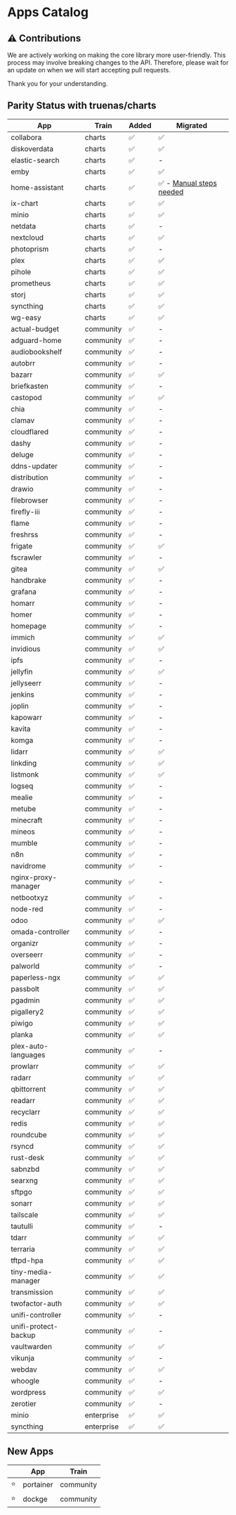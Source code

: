 # Apps Catalog

## ⚠️ **Contributions**

We are actively working on making the core library more user-friendly.
This process may involve breaking changes to the API.
Therefore, please wait for an update on when we will start accepting pull requests.

Thank you for your understanding.

## Parity Status with truenas/charts

| App                  | Train      | Added | Migrated                                                             |
| -------------------- | ---------- | ----- | -------------------------------------------------------------------- |
| collabora            | charts     | ✅    | ✅                                                                   |
| diskoverdata         | charts     | ✅    | ✅                                                                   |
| elastic-search       | charts     | ✅    | -                                                                    |
| emby                 | charts     | ✅    | ✅                                                                   |
| home-assistant       | charts     | ✅    | ✅ - [Manual steps needed](https://github.com/truenas/apps/pull/492) |
| ix-chart             | charts     | ✅    | ✅                                                                   |
| minio                | charts     | ✅    | ✅                                                                   |
| netdata              | charts     | ✅    | -                                                                    |
| nextcloud            | charts     | ✅    | ✅                                                                   |
| photoprism           | charts     | ✅    | -                                                                    |
| plex                 | charts     | ✅    | ✅                                                                   |
| pihole               | charts     | ✅    | ✅                                                                   |
| prometheus           | charts     | ✅    | ✅                                                                   |
| storj                | charts     | ✅    | ✅                                                                   |
| syncthing            | charts     | ✅    | ✅                                                                   |
| wg-easy              | charts     | ✅    | ✅                                                                   |
| actual-budget        | community  | ✅    | -                                                                    |
| adguard-home         | community  | ✅    | -                                                                    |
| audiobookshelf       | community  | ✅    | -                                                                    |
| autobrr              | community  | ✅    | -                                                                    |
| bazarr               | community  | ✅    | ✅                                                                   |
| briefkasten          | community  | ✅    | -                                                                    |
| castopod             | community  | ✅    | ✅                                                                   |
| chia                 | community  | ✅    | -                                                                    |
| clamav               | community  | ✅    | -                                                                    |
| cloudflared          | community  | ✅    | -                                                                    |
| dashy                | community  | ✅    | -                                                                    |
| deluge               | community  | ✅    | -                                                                    |
| ddns-updater         | community  | ✅    | -                                                                    |
| distribution         | community  | ✅    | -                                                                    |
| drawio               | community  | ✅    | -                                                                    |
| filebrowser          | community  | ✅    | -                                                                    |
| firefly-iii          | community  | ✅    | -                                                                    |
| flame                | community  | ✅    | -                                                                    |
| freshrss             | community  | ✅    | -                                                                    |
| frigate              | community  | ✅    | ✅                                                                   |
| fscrawler            | community  | ✅    | -                                                                    |
| gitea                | community  | ✅    | ✅                                                                   |
| handbrake            | community  | ✅    | -                                                                    |
| grafana              | community  | ✅    | -                                                                    |
| homarr               | community  | ✅    | -                                                                    |
| homer                | community  | ✅    | -                                                                    |
| homepage             | community  | ✅    | -                                                                    |
| immich               | community  | ✅    | ✅                                                                   |
| invidious            | community  | ✅    | ✅                                                                   |
| ipfs                 | community  | ✅    | -                                                                    |
| jellyfin             | community  | ✅    | ✅                                                                   |
| jellyseerr           | community  | ✅    | -                                                                    |
| jenkins              | community  | ✅    | -                                                                    |
| joplin               | community  | ✅    | -                                                                    |
| kapowarr             | community  | ✅    | -                                                                    |
| kavita               | community  | ✅    | -                                                                    |
| komga                | community  | ✅    | -                                                                    |
| lidarr               | community  | ✅    | ✅                                                                   |
| linkding             | community  | ✅    | ✅                                                                   |
| listmonk             | community  | ✅    | ✅                                                                   |
| logseq               | community  | ✅    | -                                                                    |
| mealie               | community  | ✅    | -                                                                    |
| metube               | community  | ✅    | -                                                                    |
| minecraft            | community  | ✅    | -                                                                    |
| mineos               | community  | ✅    | -                                                                    |
| mumble               | community  | ✅    | -                                                                    |
| n8n                  | community  | ✅    | -                                                                    |
| navidrome            | community  | ✅    | -                                                                    |
| nginx-proxy-manager  | community  | ✅    | -                                                                    |
| netbootxyz           | community  | ✅    | -                                                                    |
| node-red             | community  | ✅    | -                                                                    |
| odoo                 | community  | ✅    | ✅                                                                   |
| omada-controller     | community  | ✅    | -                                                                    |
| organizr             | community  | ✅    | -                                                                    |
| overseerr            | community  | ✅    | -                                                                    |
| palworld             | community  | ✅    | -                                                                    |
| paperless-ngx        | community  | ✅    | ✅                                                                   |
| passbolt             | community  | ✅    | ✅                                                                   |
| pgadmin              | community  | ✅    | ✅                                                                   |
| pigallery2           | community  | ✅    | ✅                                                                   |
| piwigo               | community  | ✅    | ✅                                                                   |
| planka               | community  | ✅    | ✅                                                                   |
| plex-auto-languages  | community  | ✅    | -                                                                    |
| prowlarr             | community  | ✅    | ✅                                                                   |
| radarr               | community  | ✅    | ✅                                                                   |
| qbittorrent          | community  | ✅    | ✅                                                                   |
| readarr              | community  | ✅    | ✅                                                                   |
| recyclarr            | community  | ✅    | ✅                                                                   |
| redis                | community  | ✅    | ✅                                                                   |
| roundcube            | community  | ✅    | ✅                                                                   |
| rsyncd               | community  | ✅    | ✅                                                                   |
| rust-desk            | community  | ✅    | ✅                                                                   |
| sabnzbd              | community  | ✅    | ✅                                                                   |
| searxng              | community  | ✅    | ✅                                                                   |
| sftpgo               | community  | ✅    | ✅                                                                   |
| sonarr               | community  | ✅    | ✅                                                                   |
| tailscale            | community  | ✅    | ✅                                                                   |
| tautulli             | community  | ✅    | -                                                                    |
| tdarr                | community  | ✅    | ✅                                                                   |
| terraria             | community  | ✅    | ✅                                                                   |
| tftpd-hpa            | community  | ✅    | ✅                                                                   |
| tiny-media-manager   | community  | ✅    | ✅                                                                   |
| transmission         | community  | ✅    | ✅                                                                   |
| twofactor-auth       | community  | ✅    | ✅                                                                   |
| unifi-controller     | community  | ✅    | -                                                                    |
| unifi-protect-backup | community  | ✅    | -                                                                    |
| vaultwarden          | community  | ✅    | ✅                                                                   |
| vikunja              | community  | ✅    | -                                                                    |
| webdav               | community  | ✅    | ✅                                                                   |
| whoogle              | community  | ✅    | -                                                                    |
| wordpress            | community  | ✅    | ✅                                                                   |
| zerotier             | community  | ✅    | -                                                                    |
| minio                | enterprise | ✅    | ✅                                                                   |
| syncthing            | enterprise | ✅    | ✅                                                                   |

## New Apps

|     | App       | Train     |
| --- | --------- | --------- |
| ⭐  | portainer | community |
| ⭐  | dockge    | community |
